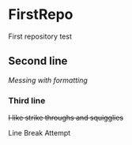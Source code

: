 # FirstRepo
First repository test

## Second line
*Messing with formatting*


### Third line
~~I like strike throughs and squigglies~~

Line Break Attempt  
